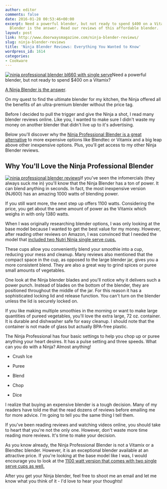 ```yaml
---
author: editor
comments: false
date: 2016-01-28 00:53:46+00:00
excerpt: Need a powerful blender, but not ready to spend $400 on a Vitamix? A Ninja
  Blender is the answer. Read our reviews of this affordable blender.
layout: post
link: http://www.doorwaysmagazine.com/ninja-blender-reviews/
slug: ninja-blender-reviews
title: 'Ninja Blender Reviews: Everything You Wanted to Know'
wordpress_id: 1614
categories:
- Cookware
---
```


[![ninja professional blender bl660 with single serve](http://www.doorwaysmagazine.com/wp-content/uploads/ninja_professional_blender_bl660_with_single_serve-300x300.jpg)](http://www.amazon.com/gp/product/B00939FV8K/ref=as_li_tl?ie=UTF8&camp=1789&creative=390957&creativeASIN=B00939FV8K&linkCode=as2&tag=neighborhoodenvy-20&linkId=UM5YUFPH53TJYBZU)Need a powerful blender, but not ready to spend $400 on a Vitamix?

[A Ninja Blender is the answer](http://www.amazon.com/gp/product/B00939FV8K/ref=as_li_tl?ie=UTF8&camp=1789&creative=390957&creativeASIN=B00939FV8K&linkCode=as2&tag=neighborhoodenvy-20&linkId=UM5YUFPH53TJYBZU). 

On my quest to find the ultimate blender for my kitchen, the Ninja offered all the benefits of an ultra-premium blender without the price tag.

Before I decided to pull the trigger and give the Ninja a shot, I read many blender reviews online. Like you, I wanted to make sure I didn't waste my money on another blender that didn't live up to it's advertising.

Below you'll discover why the [Ninja Professional Blender is a great alternative](http://www.amazon.com/gp/product/B00939FV8K/ref=as_li_tl?ie=UTF8&camp=1789&creative=390957&creativeASIN=B00939FV8K&linkCode=as2&tag=neighborhoodenvy-20&linkId=UM5YUFPH53TJYBZU) to more expensive options like Blendtec or Vitamix and a big leap above other inexpensive options. Plus, you'll get access to my other Ninja Blender reviews.



## Why You'll Love the Ninja Professional Blender



[![ninja professional blender reviews](http://www.doorwaysmagazine.com/wp-content/uploads/ninja_professional_blender_reviews-300x300.jpg)](http://www.amazon.com/gp/product/B00939FV8K/ref=as_li_tl?ie=UTF8&camp=1789&creative=390957&creativeASIN=B00939FV8K&linkCode=as2&tag=neighborhoodenvy-20&linkId=UM5YUFPH53TJYBZU)If you've seen the infomercials (they always suck me in) you'll know that the Ninja Blender has a ton of power. It can blend anything in seconds. In fact, the most inexpensive version (NJ600) has an amazing 1000 watts of blending power. 

If you still want more, the next step up offers 1100 watts. Considering the price, you get about the same amount of power as the Vitamix which weighs in with only 1380 watts.

When I was originally researching blender options, I was only looking at the base model because I wanted to get the best value for my money. However, after reading other reviews on Amazon, I was convinced that I needed the model that [included two Nutri Ninja single serve cups.](http://www.amazon.com/gp/product/B00939FV8K/ref=as_li_tl?ie=UTF8&camp=1789&creative=390957&creativeASIN=B00939FV8K&linkCode=as2&tag=neighborhoodenvy-20&linkId=UM5YUFPH53TJYBZU)

These cups allow you conveniently blend your smoothie into a cup, reducing your mess and cleanup. Many reviews also mentioned that the compact space in the cup, as opposed to the large blender jar, gives you a more consistent blend. They are also a great way to grind spices or puree small amounts of vegetables.

One look at the Ninja blender blades and you'll notice why it delivers such a power punch. Instead of blades on the bottom of the blender, they are positioned throughout the middle of the jar. For this reason it has a sophisticated locking lid and release function. You can't turn on the blender unless the lid is securely locked on. 

If you like making multiple smoothies in the morning or want to make large quantities of pureed vegetables, you'll love the extra large, 72 oz. container. It is durable and dishwasher safe for easy cleanup. I should note that the container is not made of glass but actually BPA-free plastic. 

The Ninja Professional has four basic settings to help you chop up or puree anything your heart desires. It has a pulse setting and three speeds. What can you do with a Ninja? Almost anything!





  * Crush Ice


  * Puree


  * Blend


  * Chop


  * Dice



I realize that buying an expensive blender is a tough decision. Many of my readers have told me that the read dozens of reviews before emailing me for more advice. I'm going to tell you the same thing I tell them.

If you've been reading reviews and watching videos online, you should take to heart that you're not the only one. However, don't waste more time reading more reviews. It's time to make your decision. 

As you know already, the Ninja Professional Blender is not a Vitamix or a Blendtec blender. However, it is an exceptional blender available at an attractive price. If you're looking at the base model like I was, I would encourage you to look at the [1100 watt version that comes with two single serve cups as well.](http://www.amazon.com/gp/product/B00939FV8K/ref=as_li_tl?ie=UTF8&camp=1789&creative=390957&creativeASIN=B00939FV8K&linkCode=as2&tag=neighborhoodenvy-20&linkId=UM5YUFPH53TJYBZU)

After you get your Ninja blender, feel free to shoot me an email and let me know what you think of it - I'd love to hear your thoughts!
